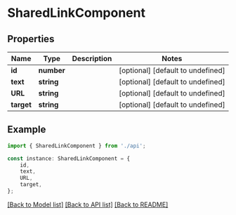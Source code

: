 # SharedLinkComponent


## Properties

Name | Type | Description | Notes
------------ | ------------- | ------------- | -------------
**id** | **number** |  | [optional] [default to undefined]
**text** | **string** |  | [optional] [default to undefined]
**URL** | **string** |  | [optional] [default to undefined]
**target** | **string** |  | [optional] [default to undefined]

## Example

```typescript
import { SharedLinkComponent } from './api';

const instance: SharedLinkComponent = {
    id,
    text,
    URL,
    target,
};
```

[[Back to Model list]](../README.md#documentation-for-models) [[Back to API list]](../README.md#documentation-for-api-endpoints) [[Back to README]](../README.md)
